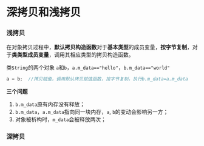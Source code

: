 # 深拷贝和浅拷贝

### 浅拷贝

在对象拷贝过程中，**默认拷贝构造函数**对于**基本类型**的成员变量，**按字节复制**，对于**类类型成员变量**，调用其相应类型的拷贝构造函数。

类`String`的两个对象 `a`和`b`，`a.m_data=="hello"`，`b.m_data=="world"`

```c++
a = b; 	//拷贝赋值，调用默认拷贝赋值函数，按字节复制，执行b.m_data=a.m_data
```

**三个问题**

1. `b.m_data`原有内存没有释放；
2. `b.m_data`，`a.m_data`指向同一块内存，`a`, `b`的变动会影响另一方；
3. 对象被析构时，`m_data`会被释放两次；

### 深拷贝

